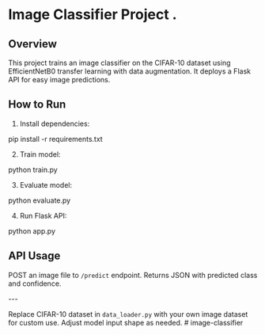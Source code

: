 # Image Classifier Project .

## Overview
This project trains an image classifier on the CIFAR-10 dataset using EfficientNetB0 transfer learning with data augmentation. It deploys a Flask API for easy image predictions.

## How to Run

1. Install dependencies:

pip install -r requirements.txt

2. Train model:

python train.py

3. Evaluate model:

python evaluate.py

4. Run Flask API:

python app.py


## API Usage
POST an image file to `/predict` endpoint. Returns JSON with predicted class and confidence.

-\--

Replace CIFAR-10 dataset in `data_loader.py` with your own image dataset for custom use. Adjust model input shape as needed.
#   i m a g e - c l a s s i f i e r 
 
 

